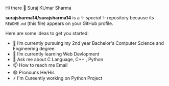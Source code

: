  Hi there 👋 Suraj KUmar Sharma


**surajsharma14/surajsharma14** is a ✨ _special_ ✨ repository because its `README.md` (this file) appears on your GitHub profile.

Here are some ideas to get you started:

- 🔭 I’m currently pursuing my 2nd year Bachelor's Computer Science and Engineering degree.
- 🌱 I’m currently learning Web Devlopment
- 💬 Ask me about C Language, C++ , Python
- 📫 How to reach me Email
- 😄 Pronouns He/His
- ⚡ I'm Cureently working on Python Project


